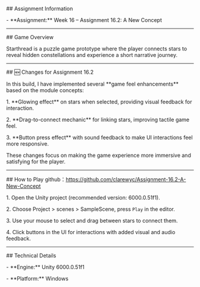 \## Assignment Information

\- \*\*Assignment:\*\* Week 16 – Assignment 16.2: A New Concept



---



\##  Game Overview

Starthread is a puzzle game prototype where the player connects stars to reveal hidden constellations and experience a short narrative journey.



---



\## 🆕 Changes for Assignment 16.2

In this build, I have implemented several \*\*game feel enhancements\*\* based on the module concepts:

1\. \*\*Glowing effect\*\* on stars when selected, providing visual feedback for interaction.

2\. \*\*Drag-to-connect mechanic\*\* for linking stars, improving tactile game feel.

3\. \*\*Button press effect\*\* with sound feedback to make UI interactions feel more responsive.



These changes focus on making the game experience more immersive and satisfying for the player.



---



\##  How to Play
github：https://github.com/clarewyc/Assignment-16.2-A-New-Concept

1\. Open the Unity project (recommended version: 6000.0.51f1).  

2\. Choose Project > scenes > SampleScene, press `Play` in the editor.  

3\. Use your mouse to select and drag between stars to connect them.  

4\. Click buttons in the UI for interactions with added visual and audio feedback.



---



\##  Technical Details

\- \*\*Engine:\*\* Unity 6000.0.51f1

\- \*\*Platform:\*\* Windows 






